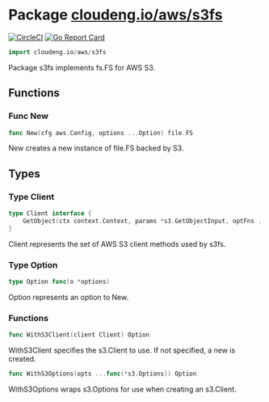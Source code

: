 # Package [cloudeng.io/aws/s3fs](https://pkg.go.dev/cloudeng.io/aws/s3fs?tab=doc)
[![CircleCI](https://circleci.com/gh/cloudengio/go.gotools.svg?style=svg)](https://circleci.com/gh/cloudengio/go.gotools) [![Go Report Card](https://goreportcard.com/badge/cloudeng.io/aws/s3fs)](https://goreportcard.com/report/cloudeng.io/aws/s3fs)

```go
import cloudeng.io/aws/s3fs
```

Package s3fs implements fs.FS for AWS S3.

## Functions
### Func New
```go
func New(cfg aws.Config, options ...Option) file.FS
```
New creates a new instance of file.FS backed by S3.



## Types
### Type Client
```go
type Client interface {
	GetObject(ctx context.Context, params *s3.GetObjectInput, optFns ...func(*s3.Options)) (*s3.GetObjectOutput, error)
}
```
Client represents the set of AWS S3 client methods used by s3fs.


### Type Option
```go
type Option func(o *options)
```
Option represents an option to New.

### Functions

```go
func WithS3Client(client Client) Option
```
WithS3Client specifies the s3.Client to use. If not specified, a new is
created.


```go
func WithS3Options(opts ...func(*s3.Options)) Option
```
WithS3Options wraps s3.Options for use when creating an s3.Client.







